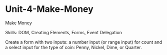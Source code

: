 # Unit-4-Make-Money

Make Money

Skills: DOM, Creating Elements, Forms, Event Delegation

Create a form with two inputs: a number input (or range input) for count and a select input for the type of coin: Penny, Nickel, Dime, or Quarter.
